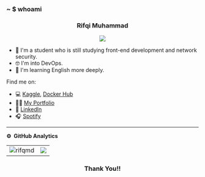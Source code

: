 ### ~ $ whoami

<!-- markdownlint-disable MD033 MD041 -->
<p align="center">
  <h3 align="center" >Rifqi Muhammad</h3>
</p>

<p align="center">
  <img src="https://readme-typing-svg.demolab.com/?lines=Junior+DevOps;&font=Fira%20Code&center=true&width=380&height=50&duration=4000&pause=1000">
</p>
<!-- markdownlint-enable MD033 -->


- 🔭 I'm a student who is still studying front-end development and network security.
- 🤓 I'm into DevOps.
- 🌱 I'm learning English more deeply.

Find me on:

- 💻 [Kaggle](https://www.kaggle.com/rfqimd), [Docker Hub]()
- ✍🏼 [My Portfolio]()
- 👔 [LinkedIn](https://www.linkedin.com/in/rifqi-muhammad-6137a5258/)
- 🎧 [Spotify](https://open.spotify.com/user/81y47zzsohto2z3euqtrwllfc)

<!-- [![Rodrigo's top languages](https://github-readme-stats.vercel.app/api/top-langs/?username=rodrigobdz&hide=jupyter%20notebook,html&layout=compact&langs_count=6)](https://github.com/rifqmd) -->

<!-- <p align="center">
<a href="https://github.com/rifqmd">
<img height="170em" src="https://github-readme-stats-eight-theta.vercel.app/api/top-langs/?username=rifqmd&layout=compact&langs_count=8&theme=buefy"/>
<img height="170em" src="https://github-readme-stats-eight-theta.vercel.app/api?username=rifqmd&show_icons=true&theme=buefy&include_all_commits=true&count_private=true"/>
</a>
</p> -->

***
**⚙️ &nbsp;GitHub Analytics**
<table style="width:100%">
  <tr>
    <td> <img src="https://github-readme-stats-sigma-five.vercel.app/api?username=rifqmd&show_icons=true&theme=dark&locale=en&hide_border=true" alt="rifqmd" /></td>
    <td><img src="https://github-readme-stats-sigma-five.vercel.app/api/top-langs/?username=rifqmd&theme=dark&hide_border=true&layout=compact"></td>
  </tr>
</table>

<div align="center">

### Thank You!!

</div>
